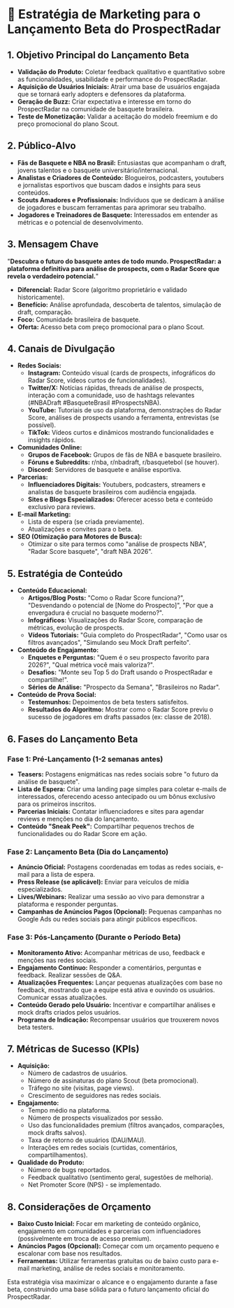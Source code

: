 # 🚀 Estratégia de Marketing para o Lançamento Beta do ProspectRadar

## 1. Objetivo Principal do Lançamento Beta

*   **Validação do Produto:** Coletar feedback qualitativo e quantitativo sobre as funcionalidades, usabilidade e performance do ProspectRadar.
*   **Aquisição de Usuários Iniciais:** Atrair uma base de usuários engajada que se tornará early adopters e defensores da plataforma.
*   **Geração de Buzz:** Criar expectativa e interesse em torno do ProspectRadar na comunidade de basquete brasileira.
*   **Teste de Monetização:** Validar a aceitação do modelo freemium e do preço promocional do plano Scout.

## 2. Público-Alvo

*   **Fãs de Basquete e NBA no Brasil:** Entusiastas que acompanham o draft, jovens talentos e o basquete universitário/internacional.
*   **Analistas e Criadores de Conteúdo:** Blogueiros, podcasters, youtubers e jornalistas esportivos que buscam dados e insights para seus conteúdos.
*   **Scouts Amadores e Profissionais:** Indivíduos que se dedicam à análise de jogadores e buscam ferramentas para aprimorar seu trabalho.
*   **Jogadores e Treinadores de Basquete:** Interessados em entender as métricas e o potencial de desenvolvimento.

## 3. Mensagem Chave

"**Descubra o futuro do basquete antes de todo mundo. ProspectRadar: a plataforma definitiva para análise de prospects, com o Radar Score que revela o verdadeiro potencial.**"

*   **Diferencial:** Radar Score (algoritmo proprietário e validado historicamente).
*   **Benefício:** Análise aprofundada, descoberta de talentos, simulação de draft, comparação.
*   **Foco:** Comunidade brasileira de basquete.
*   **Oferta:** Acesso beta com preço promocional para o plano Scout.

## 4. Canais de Divulgação

*   **Redes Sociais:**
    *   **Instagram:** Conteúdo visual (cards de prospects, infográficos do Radar Score, vídeos curtos de funcionalidades).
    *   **Twitter/X:** Notícias rápidas, threads de análise de prospects, interação com a comunidade, uso de hashtags relevantes (#NBADraft #BasqueteBrasil #ProspectsNBA).
    *   **YouTube:** Tutoriais de uso da plataforma, demonstrações do Radar Score, análises de prospects usando a ferramenta, entrevistas (se possível).
    *   **TikTok:** Vídeos curtos e dinâmicos mostrando funcionalidades e insights rápidos.
*   **Comunidades Online:**
    *   **Grupos de Facebook:** Grupos de fãs de NBA e basquete brasileiro.
    *   **Fóruns e Subreddits:** r/nba, r/nbadraft, r/basquetebol (se houver).
    *   **Discord:** Servidores de basquete e análise esportiva.
*   **Parcerias:**
    *   **Influenciadores Digitais:** Youtubers, podcasters, streamers e analistas de basquete brasileiros com audiência engajada.
    *   **Sites e Blogs Especializados:** Oferecer acesso beta e conteúdo exclusivo para reviews.
*   **E-mail Marketing:**
    *   Lista de espera (se criada previamente).
    *   Atualizações e convites para o beta.
*   **SEO (Otimização para Motores de Busca):**
    *   Otimizar o site para termos como "análise de prospects NBA", "Radar Score basquete", "draft NBA 2026".

## 5. Estratégia de Conteúdo

*   **Conteúdo Educacional:**
    *   **Artigos/Blog Posts:** "Como o Radar Score funciona?", "Desvendando o potencial de [Nome do Prospecto]", "Por que a envergadura é crucial no basquete moderno?".
    *   **Infográficos:** Visualizações do Radar Score, comparação de métricas, evolução de prospects.
    *   **Vídeos Tutoriais:** "Guia completo do ProspectRadar", "Como usar os filtros avançados", "Simulando seu Mock Draft perfeito".
*   **Conteúdo de Engajamento:**
    *   **Enquetes e Perguntas:** "Quem é o seu prospecto favorito para 2026?", "Qual métrica você mais valoriza?".
    *   **Desafios:** "Monte seu Top 5 do Draft usando o ProspectRadar e compartilhe!".
    *   **Séries de Análise:** "Prospecto da Semana", "Brasileiros no Radar".
*   **Conteúdo de Prova Social:**
    *   **Testemunhos:** Depoimentos de beta testers satisfeitos.
    *   **Resultados do Algoritmo:** Mostrar como o Radar Score previu o sucesso de jogadores em drafts passados (ex: classe de 2018).

## 6. Fases do Lançamento Beta

### Fase 1: Pré-Lançamento (1-2 semanas antes)

*   **Teasers:** Postagens enigmáticas nas redes sociais sobre "o futuro da análise de basquete".
*   **Lista de Espera:** Criar uma landing page simples para coletar e-mails de interessados, oferecendo acesso antecipado ou um bônus exclusivo para os primeiros inscritos.
*   **Parcerias Iniciais:** Contatar influenciadores e sites para agendar reviews e menções no dia do lançamento.
*   **Conteúdo "Sneak Peek":** Compartilhar pequenos trechos de funcionalidades ou do Radar Score em ação.

### Fase 2: Lançamento Beta (Dia do Lançamento)

*   **Anúncio Oficial:** Postagens coordenadas em todas as redes sociais, e-mail para a lista de espera.
*   **Press Release (se aplicável):** Enviar para veículos de mídia especializados.
*   **Lives/Webinars:** Realizar uma sessão ao vivo para demonstrar a plataforma e responder perguntas.
*   **Campanhas de Anúncios Pagos (Opcional):** Pequenas campanhas no Google Ads ou redes sociais para atingir públicos específicos.

### Fase 3: Pós-Lançamento (Durante o Período Beta)

*   **Monitoramento Ativo:** Acompanhar métricas de uso, feedback e menções nas redes sociais.
*   **Engajamento Contínuo:** Responder a comentários, perguntas e feedback. Realizar sessões de Q&A.
*   **Atualizações Frequentes:** Lançar pequenas atualizações com base no feedback, mostrando que a equipe está ativa e ouvindo os usuários. Comunicar essas atualizações.
*   **Conteúdo Gerado pelo Usuário:** Incentivar e compartilhar análises e mock drafts criados pelos usuários.
*   **Programa de Indicação:** Recompensar usuários que trouxerem novos beta testers.

## 7. Métricas de Sucesso (KPIs)

*   **Aquisição:**
    *   Número de cadastros de usuários.
    *   Número de assinaturas do plano Scout (beta promocional).
    *   Tráfego no site (visitas, page views).
    *   Crescimento de seguidores nas redes sociais.
*   **Engajamento:**
    *   Tempo médio na plataforma.
    *   Número de prospects visualizados por sessão.
    *   Uso das funcionalidades premium (filtros avançados, comparações, mock drafts salvos).
    *   Taxa de retorno de usuários (DAU/MAU).
    *   Interações em redes sociais (curtidas, comentários, compartilhamentos).
*   **Qualidade do Produto:**
    *   Número de bugs reportados.
    *   Feedback qualitativo (sentimento geral, sugestões de melhoria).
    *   Net Promoter Score (NPS) - se implementado.

## 8. Considerações de Orçamento

*   **Baixo Custo Inicial:** Focar em marketing de conteúdo orgânico, engajamento em comunidades e parcerias com influenciadores (possivelmente em troca de acesso premium).
*   **Anúncios Pagos (Opcional):** Começar com um orçamento pequeno e escalonar com base nos resultados.
*   **Ferramentas:** Utilizar ferramentas gratuitas ou de baixo custo para e-mail marketing, análise de redes sociais e monitoramento.

Esta estratégia visa maximizar o alcance e o engajamento durante a fase beta, construindo uma base sólida para o futuro lançamento oficial do ProspectRadar.
